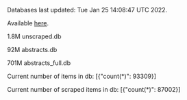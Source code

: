 Databases last updated: Tue Jan 25 14:08:47 UTC 2022. 

Available [here](https://github.com/cbeauhilton/ash-db/releases).

1.8M	unscraped.db

92M	abstracts.db

701M	abstracts_full.db

Current number of items in db:
[{"count(*)": 93309}]

Current number of scraped items in db:
[{"count(*)": 87002}]
